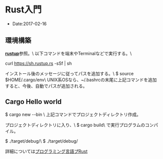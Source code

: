 # Rust入門
- Date:2017-02-16
## 環境構築
[**rustup**](https://rustup.rs/)参照。\\
以下コマンドを端末やTerminalなどで実行する。\\

curl https://sh.rustup.rs -sSf | sh

インストール後のメッセージに従ってパスを追加する。\\
$ source $HOME/.cargo/env\\
UNIX系OSなら、~/.bashrcの末尾に上記コマンドを追加すると、今後、自動でパスが追加される。

## Cargo Hello world
$ cargo new --bin <Project Name>\\
上記コマンドでプロジェクトディレクトリ作成。

プロジェクトディレクトリに入り、\\
$ cargo build\\
で実行プログラムのコンパイル。

$ ./target/debug/\\
$ ./target/debug/<Project Name>

詳細については[プログラミング言語プRust](https://rust-lang-ja.github.io/the-rust-programming-language-ja/1.6/book/)
